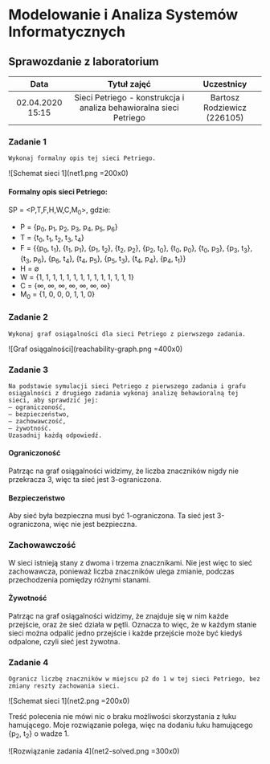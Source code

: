# Modelowanie i Analiza Systemów Informatycznych

## Sprawozdanie z laboratorium

Data | Tytuł zajęć | Uczestnicy
:-: | :-: | :-:
02.04.2020 15:15 |  Sieci Petriego - konstrukcja i analiza behawioralna sieci Petriego | Bartosz Rodziewicz (226105)

### Zadanie 1

```
Wykonaj formalny opis tej sieci Petriego.
```

![Schemat sieci 1](net1.png =200x0)

#### Formalny opis sieci Petriego:

SP = <P,T,F,H,W,C,M<sub>0</sub>>, gdzie:
* P = {p<sub>0</sub>, p<sub>1</sub>, p<sub>2</sub>, p<sub>3</sub>, p<sub>4</sub>, p<sub>5</sub>, p<sub>6</sub>}
* T = {t<sub>0</sub>, t<sub>1</sub>, t<sub>2</sub>, t<sub>3</sub>, t<sub>4</sub>}
* F = {{p<sub>0</sub>, t<sub>1</sub>}, {t<sub>1</sub>, p<sub>1</sub>}, {p<sub>1</sub>, t<sub>2</sub>}, {t<sub>2</sub>, p<sub>2</sub>}, {p<sub>2</sub>, t<sub>0</sub>}, {t<sub>0</sub>, p<sub>0</sub>}, {t<sub>0</sub>, p<sub>3</sub>}, {p<sub>3</sub>, t<sub>3</sub>}, {t<sub>3</sub>, p<sub>6</sub>}, {p<sub>6</sub>, t<sub>4</sub>}, {t<sub>4</sub>, p<sub>5</sub>}, {p<sub>5</sub>, t<sub>3</sub>}, {t<sub>4</sub>, p<sub>4</sub>}, {p<sub>4</sub>, t<sub>1</sub>}}
* H = ∅
* W = {1, 1, 1, 1, 1, 1, 1, 1, 1, 1, 1, 1, 1, 1}
* C = {∞, ∞, ∞, ∞, ∞, ∞, ∞}
* M<sub>0</sub> = {1, 0, 0, 0, 1, 1, 0}

<div class="page-break"></div>

### Zadanie 2

```
Wykonaj graf osiągalności dla sieci Petriego z pierwszego zadania.
```

![Graf osiągalności](reachability-graph.png =400x0)

### Zadanie 3

```
Na podstawie symulacji sieci Petriego z pierwszego zadania i grafu osiągalności z drugiego zadania wykonaj analizę behawioralną tej sieci, aby sprawdzić jej:
– ograniczoność,
– bezpieczeństwo,
– zachowawczość,
– żywotność.
Uzasadnij każdą odpowiedź.
```

#### Ograniczoność
Patrząc na graf osiągalności widzimy, że liczba znaczników nigdy nie przekracza 3, więc ta sieć jest 3-ograniczona.

#### Bezpieczeństwo
Aby sieć była bezpieczna musi być 1-ograniczona. Ta sieć jest 3-ograniczona, więc nie jest bezpieczna.

### Zachowawczość
W sieci istnieją stany z dwoma i trzema znacznikami. Nie jest więc to sieć zachowawcza, ponieważ liczba znaczników ulega zmianie, podczas przechodzenia pomiędzy różnymi stanami.

#### Żywotność
Patrząc na graf osiągalności widzimy, że znajduje się w nim każde przejście, oraz że sieć działa w pętli. Oznacza to więc, że w każdym stanie sieci można odpalić jedno przejście i każde przejście może być kiedyś odpalone, czyli sieć jest żywotna.

<div class="page-break"></div>

### Zadanie 4

```
Ogranicz liczbę znaczników w miejscu p2 do 1 w tej sieci Petriego, bez zmiany reszty zachowania sieci.
```

![Schemat sieci 1](net2.png =200x0)

Treść polecenia nie mówi nic o braku możliwości skorzystania z łuku hamującego. Moje rozwiązanie polega, więc na dodaniu łuku hamującego {p<sub>2</sub>, t<sub>2</sub>} o wadze 1.

![Rozwiązanie zadania 4](net2-solved.png =300x0)

